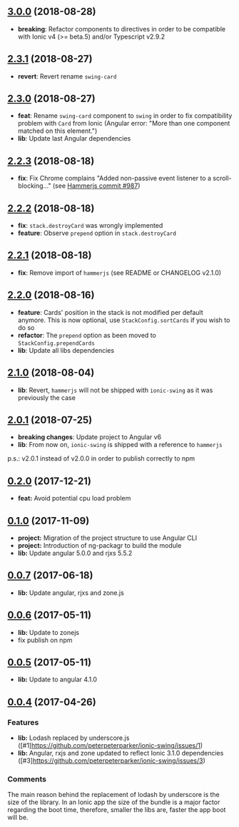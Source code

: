 <a name="3.0.0"></a>
## [3.0.0](https://github.com/peterpeterparker/ionic-swing/compare/v2.3.1...v3.0.0) (2018-08-28)
* **breaking**: Refactor components to directives in order to be compatible with Ionic v4 (>= beta.5) and/or Typescript v2.9.2

<a name="2.3.1"></a>
## [2.3.1](https://github.com/peterpeterparker/ionic-swing/compare/v2.3.0...v2.3.1) (2018-08-27)
* **revert**: Revert rename `swing-card`

<a name="2.3.0"></a>
## [2.3.0](https://github.com/peterpeterparker/ionic-swing/compare/v2.2.3...v2.3.0) (2018-08-27)
* **feat**: Rename `swing-card` component to `swing` in order to fix compatibility problem with `Card` from Ionic (Angular error: "More than one component matched on this element.")
* **lib**: Update last Angular dependencies

<a name="2.2.3"></a>
## [2.2.3](https://github.com/peterpeterparker/ionic-swing/compare/v2.2.2...v2.2.3) (2018-08-18)
* **fix**: Fix Chrome complains "Added non-passive event listener to a scroll-blocking..." (see [Hammerjs commit #987](https://github.com/hammerjs/hammer.js/pull/987/commits/49cd23d30d9618c5e8b14dd4412f94454143e080))

<a name="2.2.2"></a>
## [2.2.2](https://github.com/peterpeterparker/ionic-swing/compare/v2.2.1...v2.2.2) (2018-08-18)
* **fix**: `stack.destroyCard` was wrongly implemented
* **feature**: Observe `prepend` option in `stack.destroyCard`

<a name="2.2.1"></a>
## [2.2.1](https://github.com/peterpeterparker/ionic-swing/compare/v2.2.0...v2.2.1) (2018-08-18)
* **fix**: Remove import of `hammerjs` (see README or CHANGELOG v2.1.0)

<a name="2.2.0"></a>
## [2.2.0](https://github.com/peterpeterparker/ionic-swing/compare/v2.1.0...v2.2.0) (2018-08-16)
* **feature**: Cards' position in the stack is not modified per default anymore. This is now optional, use `StackConfig.sortCards` if you wish to do so
* **refactor**: The `prepend` option as been moved to  `StackConfig.prependCards`
* **lib**: Update all libs dependencies

<a name="2.1.0"></a>
## [2.1.0](https://github.com/peterpeterparker/ionic-swing/compare/v2.0.1...v2.1.0) (2018-08-04)
* **lib**: Revert, `hammerjs` will not be shipped with `ionic-swing` as it was previously the case

<a name="2.0.1"></a>
## [2.0.1](https://github.com/peterpeterparker/ionic-swing/compare/v0.2.0...v2.0.1) (2018-07-25)
* **breaking changes**: Update project to Angular v6
* **lib**: From now on, `ionic-swing` is shipped with a reference to `hammerjs`

p.s.: v2.0.1 instead of v2.0.0 in order to publish correctly to npm

<a name="0.2.0"></a>
## [0.2.0](https://github.com/peterpeterparker/ionic-swing/compare/v0.0.10...v0.2.0) (2017-12-21)
* **feat:** Avoid potential cpu load problem

<a name="0.1.0"></a>
## [0.1.0](https://github.com/peterpeterparker/ionic-swing/compare/v0.0.10...v0.1.0) (2017-11-09)
* **project:** Migration of the project structure to use Angular CLI
* **project:** Introduction of ng-packagr to build the module
* **lib:** Update angular 5.0.0 and rjxs 5.5.2

<a name="0.0.7"></a>
## [0.0.7](https://github.com/peterpeterparker/ionic-swing/compare/v0.0.6...v0.0.10) (2017-06-18)
* **lib:** Update angular, rjxs and zone.js

<a name="0.0.6"></a>
## [0.0.6](https://github.com/peterpeterparker/ionic-swing/compare/v0.0.5...v0.0.6) (2017-05-11)
* **lib:** Update to zonejs
* fix publish on npm

<a name="0.0.5"></a>
## [0.0.5](https://github.com/peterpeterparker/ionic-swing/compare/v0.0.4...v0.0.5) (2017-05-11)
* **lib:** Update to angular 4.1.0

<a name="0.0.4"></a>
## [0.0.4](https://github.com/peterpeterparker/ionic-swing/compare/v0.0.3...v0.0.4) (2017-04-26)

### Features

* **lib:** Lodash replaced by underscore.js ([#1]https://github.com/peterpeterparker/ionic-swing/issues/1)
* **lib:** Angular, rxjs and zone updated to reflect Ionic 3.1.0 dependencies ([#3]https://github.com/peterpeterparker/ionic-swing/issues/3)

### Comments

The main reason behind the replacement of lodash by underscore is the size of the library. In an Ionic app the size of the bundle is a major factor regarding the boot time, therefore, smaller the libs are, faster the app boot will be.
